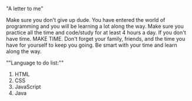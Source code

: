 "A letter to me"

Make sure you don't give up dude. You have entered the world of programming and you will be learning a lot along the way.
Make sure you practice all the time and code/study for at least 4 hours a day. 
If you don't have time. MAKE TIME. 
Don't forget your family, friends, and the time you have for yourself to keep you going. 
Be smart with your time and learn along the way. 

""Language to do list:""
1. HTML
2. CSS
3. JavaScript
4. Java

